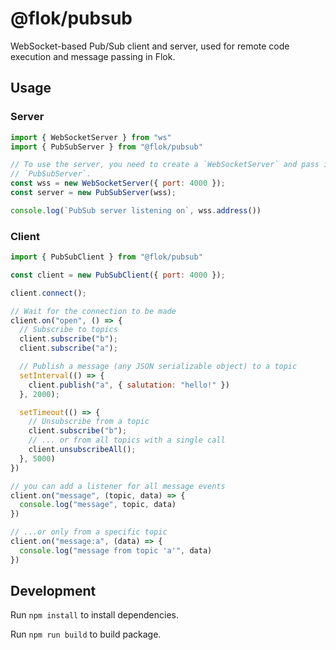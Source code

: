 # @flok/pubsub

WebSocket-based Pub/Sub client and server, used for remote code execution and
message passing in Flok.

## Usage

### Server

```js
import { WebSocketServer } from "ws"
import { PubSubServer } from "@flok/pubsub"

// To use the server, you need to create a `WebSocketServer` and pass it to
// `PubSubServer`.
const wss = new WebSocketServer({ port: 4000 });
const server = new PubSubServer(wss);

console.log(`PubSub server listening on`, wss.address())
```

### Client

```js
import { PubSubClient } from "@flok/pubsub"

const client = new PubSubClient({ port: 4000 });

client.connect();

// Wait for the connection to be made
client.on("open", () => {
  // Subscribe to topics
  client.subscribe("b");
  client.subscribe("a");

  // Publish a message (any JSON serializable object) to a topic
  setInterval(() => {
    client.publish("a", { salutation: "hello!" })
  }, 2000);

  setTimeout(() => {
    // Unsubscribe from a topic
    client.subscribe("b");
    // ... or from all topics with a single call
    client.unsubscribeAll();
  }, 5000)
})

// you can add a listener for all message events
client.on("message", (topic, data) => {
  console.log("message", topic, data)
})

// ...or only from a specific topic
client.on("message:a", (data) => {
  console.log("message from topic 'a'", data)
})
```

## Development

Run `npm install` to install dependencies.

Run `npm run build` to build package.
